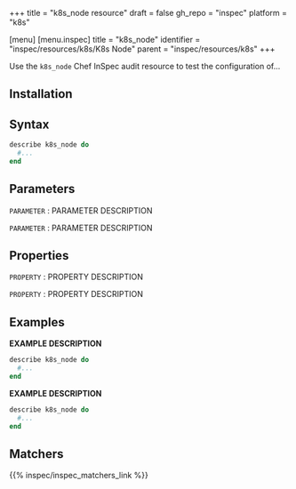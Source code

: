 +++
title = "k8s_node resource"
draft = false
gh_repo = "inspec"
platform = "k8s"

[menu]
  [menu.inspec]
    title = "k8s_node"
    identifier = "inspec/resources/k8s/K8s Node"
    parent = "inspec/resources/k8s"
+++


Use the `k8s_node` Chef InSpec audit resource to test the configuration of...

## Installation

## Syntax

```ruby
describe k8s_node do
  #...
end
```

## Parameters

`PARAMETER`
: PARAMETER DESCRIPTION

`PARAMETER`
: PARAMETER DESCRIPTION

## Properties

`PROPERTY`
: PROPERTY DESCRIPTION

`PROPERTY`
: PROPERTY DESCRIPTION

## Examples

**EXAMPLE DESCRIPTION**

```ruby
describe k8s_node do
  #...
end
```

**EXAMPLE DESCRIPTION**

```ruby
describe k8s_node do
  #...
end
```

## Matchers

{{% inspec/inspec_matchers_link %}}
